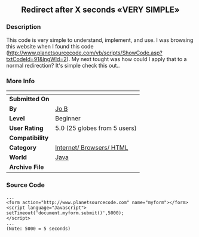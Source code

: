 ﻿<div align="center">

## Redirect after X seconds «VERY SIMPLE»


</div>

### Description

This code is very simple to understand, implement, and use. I was browsing this website when I found this code (http://www.planetsourcecode.com/vb/scripts/ShowCode.asp?txtCodeId=91&lngWId=2). My next tought was how could I apply that to a normal redirection? It's simple check this out..
 
### More Info
 


<span>             |<span>
---                |---
**Submitted On**   |
**By**             |[Jo B](https://github.com/Planet-Source-Code/PSCIndex/blob/master/ByAuthor/jo-b.md)
**Level**          |Beginner
**User Rating**    |5.0 (25 globes from 5 users)
**Compatibility**  |
**Category**       |[Internet/ Browsers/ HTML](https://github.com/Planet-Source-Code/PSCIndex/blob/master/ByCategory/internet-browsers-html__2-68.md)
**World**          |[Java](https://github.com/Planet-Source-Code/PSCIndex/blob/master/ByWorld/java.md)
**Archive File**   |[](https://github.com/Planet-Source-Code/jo-b-redirect-after-x-seconds-very-simple__2-3406/archive/master.zip)





### Source Code

```
...
<form action="http://www.planetsourcecode.com" name="myform"></form>
<script language="Javascript">
setTimeout('document.myform.submit()',5000);
</script>
...
(Note: 5000 = 5 seconds)
```


